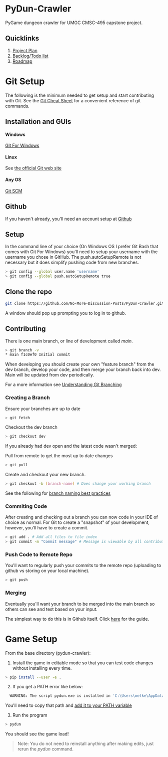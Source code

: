 # PyDun-Crawler
PyGame dungeon crawler for UMGC CMSC-495 capstone project.

## Quicklinks
1. [Project Plan](docs/ProjectPlan.md)
2. [Backlog/Todo list](https://github.com/orgs/No-More-Discussion-Posts/projects/1/views/1)
3. [Roadmap](https://github.com/orgs/No-More-Discussion-Posts/projects/1/views/4)


# Git Setup
The following is the minimum needed to get setup and start contributing with Git. See the [Git Cheat Sheet](https://education.github.com/git-cheat-sheet-education.pdf) for a convenient reference of git commands.

## Installation and GUIs
#### Windows
[Git For Windows](https://gitforwindows.org/)
#### Linux
See [the official Git web site](https://git-scm.com/download/linux)
#### Any OS
[Git SCM](https://git-scm.com/downloads)

## Github
 If you haven't already, you'll need an account setup at [Github](https://github.com/)

## Setup
In the command line of your choice (On Windows OS I prefer Git Bash that comes with Git For Windows) you'll need to setup your username with the username you chose in GitHub. The push.autoSetupRemote is not necessary but it does simplify pushing code from new branches.

```bash
> git config --global user.name 'username'
> git config --global push.autoSetupRemote true
```
## Clone the repo
```bash
git clone https://github.com/No-More-Discussion-Posts/PyDun-Crawler.git
```

 A window should pop up prompting you to log in to github.


## Contributing
There is one main branch, or line of development called *main*.
```bash
> git branch -v
* main f1c0ef0 Initial commit
```
When developing you should create your own "feature branch" from the dev branch, develop your code, and then merge your branch back into dev. Main will be updated from dev periodically.

For a more information see [Understanding Git Branching](https://medium.com/@jacoblogan98/understanding-git-branching-5d01f3dda541)

### Creating a Branch
Ensure your branches are up to date
```bash
> git fetch
```
Checkout the dev branch
```bash
> git checkout dev
```

If you already had dev open and the latest code wasn't merged:

Pull from remote to get the most up to date changes
```bash
> git pull
```
Create and checkout your new branch.
```bash
> git checkout -b [branch-name] # Does change your working branch
```
See the following for [branch naming best practices](https://graphite.dev/guides/git-branch-naming-conventions)

### Commiting Code
After creating and checking out a branch you can now code in your IDE of choice as normal. For Git to create a "snapshot" of your development, however, you'll have to create a commit.

```bash
> git add . # Add all files to file index
> git commit -m "Commit message" # Message is viewable by all contributors and helps document what has been changed
```

### Push Code to Remote Repo
You'll want to regularly push your commits to the remote repo (uploading to github vs storing on your local machine).
```bash
> git push
```

### Merging
Eventually you'll want your branch to be merged into the main branch so others can see and test based on your input.

The simplest way to do this is in Github itself. Click [here](https://docs.github.com/en/pull-requests/collaborating-with-pull-requests/proposing-changes-to-your-work-with-pull-requests/creating-a-pull-request) for the guide.

# Game Setup
From the base directory (pydun-crawler):

1. Install the game in editable mode so that you can test code changes without installing every time.
```bash
> pip install --user -e .
```

2. If you get a PATH error like below:
```bash
  WARNING: The script pydun.exe is installed in 'C:\Users\melke\AppData\Roaming\Python\Python310\Scripts' which is not on PATH.
```
You'll need to copy that path and [add it to your PATH variable](https://www.java.com/en/download/help/path.html)

3. Run the program
```bash
> pydun
```
You should see the game load!
>Note: You do not need to reinstall anything after making edits, just rerun the *pydun* command.
